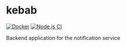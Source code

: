 # kebab

[![Docker](https://github.com/KaschusoSystems/kebab/actions/workflows/docker-publish.yml/badge.svg)](https://github.com/KaschusoSystems/kebab/actions/workflows/docker-publish.yml)
[![Node.js CI](https://github.com/KaschusoSystems/kebab/actions/workflows/node.js.yml/badge.svg)](https://github.com/KaschusoSystems/kebab/actions/workflows/node.js.yml)

Backend application for the notification service

